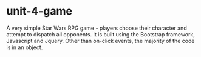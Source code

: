 # unit-4-game

A very simple Star Wars RPG game - players choose their character and attempt to dispatch all opponents. It is built using the Bootstrap framework, Javascript and Jquery.  Other than on-click events, the majority of the code is in an object.
